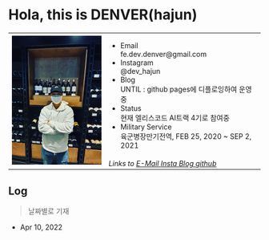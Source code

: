 # Hola, this is DENVER(hajun)

<table class="hajun-table">
    <tr>
        <td rowspan="2">
            <img src="/hajun-profile.jpg" style="width: 230px;">
        </td>
        <td>
            <ul>
                <li>Email</li>
                    fe.dev.denver@gmail.com
                <li>Instagram</li>
                    @dev_hajun
                <li>Blog</li>
                    UNTIL : github pages에 디플로잉하여 운영중
                <li>Status</li>
                    현재 엘리스코드 AI트랙 4기로 참여중
                <li>Military Service</li>
                    육군병장만기전역, FEB 25, 2020 ~ SEP 2, 2021
            </ul>
        </td>
    </tr>
    <tr>
        <td style="font-style: italic">
            Links to
            <a href="mailto:fe.dev.denver@gmail.com">E-Mail </a>
            <a href="https://www.instagram.com/dev_hajun/">Insta </a>
            <a href="https://hajun-myoung.github.io/until/">Blog </a>
            <a href="https://github.com/hajun-myoung/">github</a>
        </td>
    </tr>
</table>

## Log

> 날짜별로 기재

- Apr 10, 2022
